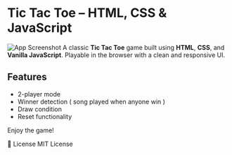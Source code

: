 # Tic Tac Toe – HTML, CSS & JavaScript

![App Screenshot](./tictactoe.png)
A classic **Tic Tac Toe** game built using **HTML**, **CSS**, and **Vanilla JavaScript**. Playable in the browser with a clean and responsive UI.

##  Features

- 2-player mode
- Winner detection ( song played when anyone win )
- Draw condition
- Reset functionality


Enjoy the game! 

📄 License
MIT License


